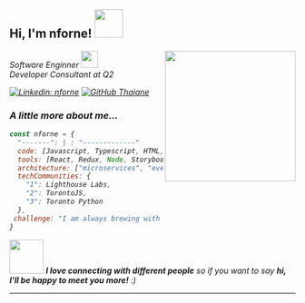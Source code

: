 <h2> Hi, I'm nforne! <img src="https://media.giphy.com/media/mGcNjsfWAjY5AEZNw6/giphy.gif" width="50"></h2>
<img align='right' src="https://media.giphy.com/media/ieyl9zmCjO4b4t6qoY/giphy.gif" width="230">
<p><em> Software Enginner <img src="https://media.giphy.com/media/fYSnHlufseco8Fh93Z/giphy.gif" width="30">
<br/>Developer Consultant at Q2

[![Linkedin: nforne](https://img.shields.io/badge/-nforne-blue?style=flat-square&logo=Linkedin&logoColor=white&link=https://www.linkedin.com/in/thaianebraga/)](https://www.linkedin.com/in/martin-nforne-aa1506208)
[![GitHub Thaiane](https://img.shields.io/github/followers/nforne?label=follow&style=social)](https://github.com/Thaiane)


### A little more about me...  

```javascript
const nforne = {
  "-------": | : "-------------"
  code: [Javascript, Typescript, HTML, CSS, Ruby, Python, Java],
  tools: [React, Redux, Node, Storybook, Styled-Components, Jest, Docker, Kubernetes],
  architecture: ["microservices", "event-driven", "design system pattern"],
  techCommunities: {
    "1": Lighthouse Labs,
    "2": TorontoJS,
    "3": Toronto Python
  },
 challenge: "I am always brewing with some code cook up. You're welcome to join the party!!!"
}
```

<img src="https://media.giphy.com/media/LnQjpWaON8nhr21vNW/giphy.gif" width="60"> <em><b>I love connecting with different people</b> so if you want to say <b>hi, I'll be happy to meet you more!</b> :)</em>

---
